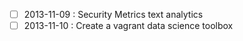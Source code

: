 - [ ] 2013-11-09 : Security Metrics text analytics
- [ ] 2013-11-10 : Create a vagrant data science toolbox
